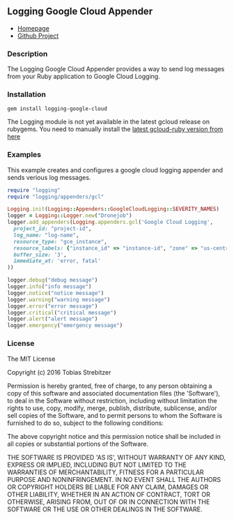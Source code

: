 ## Logging Google Cloud Appender
* [Homepage](http://rubygems.org/gems/logging-google-cloud)
* [Github Project](https://github.com/tobiasstrebitzer/logging-google.cloud)

### Description

The Logging Google Cloud Appender provides a way to send log messages from your
Ruby application to Google Cloud Logging.

### Installation

```
gem install logging-google-cloud
```

The Logging module is not yet available in the latest gcloud release on rubygems.
You need to manually install the [latest gcloud-ruby version from here](https://github.com/GoogleCloudPlatform/gcloud-ruby)

### Examples

This example creates and configures a google cloud logging appender and sends verious log messages.

```ruby
require "logging"
require "logging/appenders/gcl"

Logging.init(Logging::Appenders::GoogleCloudLogging::SEVERITY_NAMES)
logger = Logging::Logger.new("Dronejob")
logger.add_appenders(Logging.appenders.gcl('Google Cloud Logging', 
  project_id: "project-id",
  log_name: "log-name", 
  resource_type: "gce_instance",
  resource_labels: {"instance_id" => "instance-id", "zone" => "us-central1-b"}, 
  buffer_size: '3',
  immediate_at: 'error, fatal'
))

logger.debug("debug message")
logger.info("info message")
logger.notice("notice message")
logger.warning("warning message")
logger.error("error message")
logger.critical("critical message")
logger.alert("alert message")
logger.emergency("emergency message")
```

### License

The MIT License

Copyright (c) 2016 Tobias Strebitzer

Permission is hereby granted, free of charge, to any person obtaining
a copy of this software and associated documentation files (the
'Software'), to deal in the Software without restriction, including
without limitation the rights to use, copy, modify, merge, publish,
distribute, sublicense, and/or sell copies of the Software, and to
permit persons to whom the Software is furnished to do so, subject to
the following conditions:

The above copyright notice and this permission notice shall be
included in all copies or substantial portions of the Software.

THE SOFTWARE IS PROVIDED 'AS IS', WITHOUT WARRANTY OF ANY KIND,
EXPRESS OR IMPLIED, INCLUDING BUT NOT LIMITED TO THE WARRANTIES OF
MERCHANTABILITY, FITNESS FOR A PARTICULAR PURPOSE AND NONINFRINGEMENT.
IN NO EVENT SHALL THE AUTHORS OR COPYRIGHT HOLDERS BE LIABLE FOR ANY
CLAIM, DAMAGES OR OTHER LIABILITY, WHETHER IN AN ACTION OF CONTRACT,
TORT OR OTHERWISE, ARISING FROM, OUT OF OR IN CONNECTION WITH THE
SOFTWARE OR THE USE OR OTHER DEALINGS IN THE SOFTWARE.
